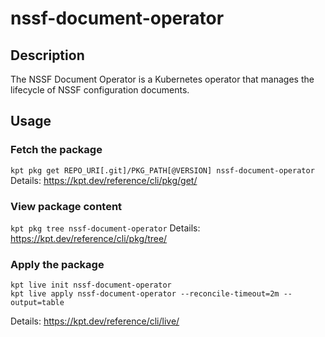 # nssf-document-operator

## Description

The NSSF Document Operator is a Kubernetes operator that manages the lifecycle of NSSF configuration documents.

## Usage

### Fetch the package
`kpt pkg get REPO_URI[.git]/PKG_PATH[@VERSION] nssf-document-operator`
Details: https://kpt.dev/reference/cli/pkg/get/

### View package content
`kpt pkg tree nssf-document-operator`
Details: https://kpt.dev/reference/cli/pkg/tree/

### Apply the package
```
kpt live init nssf-document-operator
kpt live apply nssf-document-operator --reconcile-timeout=2m --output=table
```
Details: https://kpt.dev/reference/cli/live/
